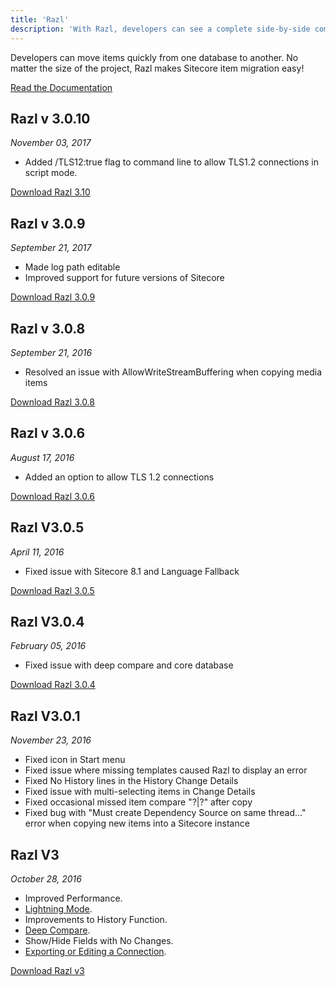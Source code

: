 ```yaml
---
title: 'Razl'
description: 'With Razl, developers can see a complete side-by-side comparison between two Sitecore databases and clearly and easily see features that are missing or not current.'
---
```


Developers can move items quickly from one database to another. No matter the size of the project, Razl makes Sitecore item migration easy!

[Read the Documentation](http://hedgehogdevelopment.github.io/razl/index.html)

## Razl v 3.0.10
_November 03, 2017_

*   Added /TLS12:true flag to command line to allow TLS1.2 connections in script mode.

[Download Razl 3.10](https://scdp.blob.core.windows.net/downloads/Razl/Razl%203.0.10.zip)

## Razl v 3.0.9
_September 21, 2017_

*   Made log path editable
*   Improved support for future versions of Sitecore

[Download Razl 3.0.9](https://scdp.blob.core.windows.net/downloads/Razl/Razl%203.0.9.zip)

## Razl v 3.0.8
_September 21, 2016_

*   Resolved an issue with AllowWriteStreamBuffering when copying media items

[Download Razl 3.0.8](https://scdp.blob.core.windows.net/downloads/Razl/Razl%203.0.8.zip)

## Razl v 3.0.6
_August 17, 2016_

*   Added an option to allow TLS 1.2 connections

[Download Razl 3.0.6](https://scdp.blob.core.windows.net/downloads/Razl/Razl%203.0.6.zip)

## Razl V3.0.5
_April 11, 2016_

*   Fixed issue with Sitecore 8.1 and Language Fallback

[Download Razl 3.0.5](https://scdp.blob.core.windows.net/downloads/Razl/Razl%203.0.5.zip)

## Razl V3.0.4
_February 05, 2016_

*   Fixed issue with deep compare and core database

[Download Razl 3.0.4](https://scdp.blob.core.windows.net/downloads/Razl/Razl%203.0.4.zip)

## Razl V3.0.1
_November 23, 2016_

*   Fixed icon in Start menu
*   Fixed issue where missing templates caused Razl to display an error
*   Fixed No History lines in the History Change Details
*   Fixed issue with multi-selecting items in Change Details
*   Fixed occasional missed item compare "?|?" after copy
*   Fixed bug with "Must create Dependency Source on same thread..." error when copying new items into a Sitecore instance

## Razl V3
_October 28, 2016_

*   Improved Performance.
*   [Lightning Mode](http://hedgehogdevelopment.github.io/razl/comparing#lightning-mode).
*   Improvements to History Function.
*   [Deep Compare](http://hedgehogdevelopment.github.io/razl/comparing#deep-compare).
*   Show/Hide Fields with No Changes.
*   [Exporting or Editing a Connection](http://hedgehogdevelopment.github.io/razl/connections.html#editing-a-connection).

[Download Razl v3](https://scdp.blob.core.windows.net/downloads/Razl/Razl%203.0.0.zip)
